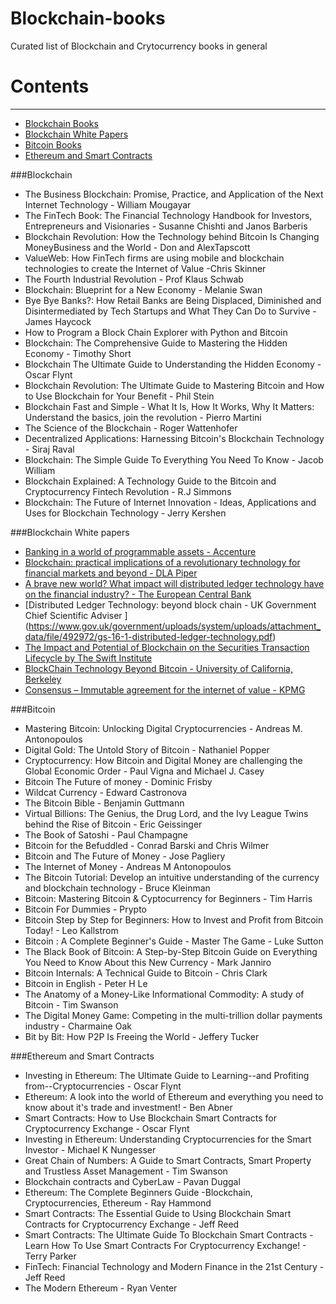 # Blockchain-books
Curated list of Blockchain and Crytocurrency books in general

# Contents
-----------------


- [Blockchain Books](http://github.com/mcfrankline/blockchain-books#blockchain-books)
- [Blockchain White Papers](https://github.com/mcfrankline/blockchain-books#blockchain-white-papers)
- [Bitcoin Books](http://github.com/mcfrankline/blockchain-books#bitcoin-books)
- [Ethereum and Smart Contracts](http://github.com/mcfrankline/ethereum-and-smart-contracts)



###Blockchain 

* The Business Blockchain: Promise, Practice, and Application of the Next
Internet Technology -  William Mougayar
* The FinTech Book: The Financial Technology Handbook for Investors,
Entrepreneurs and Visionaries - Susanne Chishti and Janos Barberis
* Blockchain Revolution: How the Technology behind Bitcoin Is Changing MoneyBusiness and the World -  Don and AlexTapscott
* ValueWeb: How FinTech firms are using mobile and blockchain technologies to create the Internet of Value -Chris Skinner
* The Fourth Industrial Revolution - Prof Klaus Schwab
* Blockchain: Blueprint for a New Economy - Melanie Swan
* Bye Bye Banks?: How Retail Banks are Being Displaced, Diminished and Disintermediated by Tech Startups and What They Can Do to Survive - James Haycock
* How to Program a Block Chain Explorer with Python and Bitcoin
* Blockchain: The Comprehensive Guide to Mastering the Hidden Economy - Timothy Short
* Blockchain The Ultimate Guide to Understanding the Hidden Economy - Oscar Flynt
* Blockchain Revolution: The Ultimate Guide to Mastering Bitcoin and How to Use  Blockchain for Your Benefit - Phil Stein
* Blockchain Fast and Simple - What It Is, How It Works, Why It Matters:
  Understand the basics, join the revolution - Pierro Martini
* The Science of the Blockchain - Roger Wattenhofer
* Decentralized Applications: Harnessing Bitcoin's Blockchain Technology - Siraj Raval
* Blockchain: The Simple Guide To Everything You Need To Know - Jacob William
* Blockchain Explained: A Technology Guide to the Bitcoin and Cryptocurrency Fintech Revolution - R.J Simmons
* Blockchain: The Future of Internet Innovation - Ideas, Applications and Uses for Blockchain Technology - Jerry Kershen 

###Blockchain White papers
* [Banking in a world of programmable assets -
  Accenture](https://www.accenture.com/t20160509T223022__w__/us-en/_acnmedia/PDF-16/Accenture-Strategy-Banking-World-of-Programmable-Assets.pdf)
* [Blockchain: practical implications of a revolutionary technology for
  financial markets and beyond - DLA Piper](https://www.dlapiper.com/en/uk/insights/events/2016/04/blockchain-practical-implications/11-apr-2016/) 
* [A brave new world? What impact will distributed ledger technology have on
  the financial industry? -  The European Central Bank
  ](https://www.ecb.europa.eu/paym/pdf/infocus/20160422_infocus_dlt.pdf)
* [Distributed Ledger Technology: beyond block chain - UK Government Chief Scientific Adviser ] (https://www.gov.uk/government/uploads/system/uploads/attachment_data/file/492972/gs-16-1-distributed-ledger-technology.pdf)
* [The Impact and Potential of Blockchain on the Securities Transaction Lifecycle by The Swift Institute ](http://www.zyen.com/Publications/The%20Impact%20and%20Potential%20of%20Blockchain%20on%20the%20Securities%20Transaction%20Lif....pdf)
* [BlockChain Technology Beyond Bitcoin - University of California,
Berkeley](http://scet.berkeley.edu/wp-content/uploads/BlockchainPaper.pdf)
* [Consensus – Immutable agreement for the internet of value -
KPMG](https://assets.kpmg.com/content/dam/kpmg/pdf/2016/06/kpmg-blockchain-consensus-mechanism.pdf)

###Bitcoin 
* Mastering Bitcoin: Unlocking Digital Cryptocurrencies - Andreas M.
  Antonopoulos
* Digital Gold: The Untold Story of Bitcoin -  Nathaniel Popper
* Cryptocurrency: How Bitcoin and Digital Money are challenging the Global Economic Order - Paul Vigna and Michael J. Casey
* Bitcoin The Future of money - Dominic Frisby
* Wildcat Currency - Edward Castronova
* The Bitcoin Bible - Benjamin Guttmann
* Virtual Billions: The Genius, the Drug Lord, and the Ivy League Twins behind the Rise of Bitcoin - Eric Geissinger
* The Book of Satoshi - Paul Champagne
* Bitcoin for the Befuddled - Conrad Barski and Chris Wilmer
* Bitcoin and The Future of Money - Jose Pagliery 
* The Internet of Money - Andreas M Antonopoulos
* The Bitcoin Tutorial: Develop an intuitive understanding of the currency and blockchain technology - Bruce Kleinman
* Bitcoin: Mastering Bitcoin & Cyptocurrency for Beginners - Tim Harris
* Bitcoin For Dummies - Prypto
* Bitcoin Step by Step for Beginners: How to Invest and Profit from Bitcoin Today! - Leo Kallstrom
* Bitcoin : A Complete Beginner's Guide - Master The Game - Luke Sutton
* The Black Book of Bitcoin: A Step-by-Step Bitcoin Guide on Everything You Need to Know About this New Currency - Mark Janniro
* Bitcoin Internals: A Technical Guide to Bitcoin - Chris Clark
* Bitcoin in English - Peter H Le
* The Anatomy of a Money-Like Informational Commodity: A study of Bitcoin - Tim Swanson 
* The Digital Money Game: Competing in the multi-trillion dollar payments industry - Charmaine Oak
* Bit by Bit: How P2P Is Freeing the World - Jeffery Tucker

###Ethereum and Smart Contracts

* Investing in Ethereum: The Ultimate Guide to Learning--and Profiting
from--Cryptocurrencies - Oscar Flynt
* Ethereum: A look into the world of Ethereum and everything you need to know about it's trade and investment! - Ben Abner
* Smart Contracts: How to Use Blockchain Smart Contracts for Cryptocurrency Exchange - Oscar Flynt
* Investing in Ethereum: Understanding Cryptocurrencies for the Smart Investor - Michael K Nungesser
* Great Chain of Numbers: A Guide to Smart Contracts, Smart Property and Trustless Asset Management - Tim Swanson 
* Blockchain contracts and CyberLaw - Pavan Duggal
* Ethereum: The Complete Beginners Guide -Blockchain, Cryptocurrencies, Ethereum  - Ray Hammond
* Smart Contracts: The Essential Guide to Using Blockchain Smart Contracts for Cryptocurrency Exchange - Jeff Reed 
* Smart Contracts: The Ultimate Guide To Blockchain Smart Contracts - Learn How To Use Smart Contracts For Cryptocurrency Exchange! - Terry Parker
* FinTech: Financial Technology and Modern Finance in the 21st Century - Jeff Reed
* The Modern Ethereum - Ryan Venter


